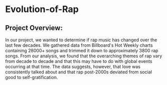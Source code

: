 # Evolution-of-Rap
## Project Overview:

In our project, we wanted to determine if rap music has changed over the last few decades. We gathered data from Billboard's Hot Weekly charts containing 28000+ songs and trimmed it down to approximately 3800 rap songs. From our analysis, we found that the overarching themes of rap vary from decade to decade and that this may have to do with global events occurring at that time. The data suggests, however, that love was consistently talked about and that rap post-2000s deviated from social good to self-gratification.
